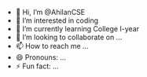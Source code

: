 - 👋 Hi, I’m @AhilanCSE
- 👀 I’m interested in coding
- 🌱 I’m currently learning College I-year
- 💞️ I’m looking to collaborate on ...
- 📫 How to reach me ...
- 😄 Pronouns: ...
- ⚡ Fun fact: ...

<!---
AhilanCSE/AhilanCSE is a ✨ special ✨ repository because its `README.md` (this file) appears on your GitHub profile.
You can click the Preview link to take a look at your changes.
--->
